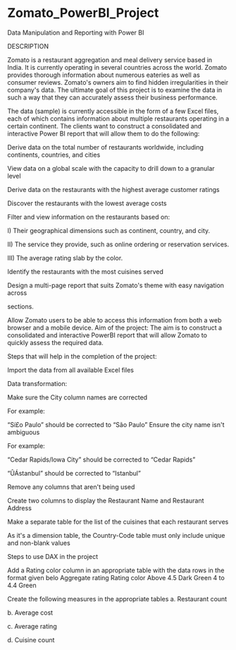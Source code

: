 # Zomato_PowerBI_Project

Data Manipulation and Reporting with Power BI

DESCRIPTION

Zomato is a restaurant aggregation and meal delivery service based in India. It is currently operating in several countries across the world. Zomato provides thorough information about numerous eateries as well as consumer reviews. Zomato's owners aim to find hidden irregularities in their company's data. The ultimate goal of this project is to examine the data in such a way that they can accurately assess their business performance.

The data (sample) is currently accessible in the form of a few Excel files, each of which contains information about multiple restaurants operating in a certain continent. The clients want to construct a consolidated and interactive Power BI report that will allow them to do the following:

Derive data on the total number of restaurants worldwide, including continents, countries, and cities

View data on a global scale with the capacity to drill down to a granular level

Derive data on the restaurants with the highest average customer ratings

Discover the restaurants with the lowest average costs

Filter and view information on the restaurants based on:

I) Their geographical dimensions such as continent, country, and city.

II) The service they provide, such as online ordering or reservation services.

III) The average rating slab by the color.

Identify the restaurants with the most cuisines served

Design a multi-page report that suits Zomato's theme with easy navigation across

sections.

Allow Zomato users to be able to access this information from both a web browser and a mobile device. Aim of the project:
The aim is to construct a consolidated and interactive PowerBI report that will allow Zomato to quickly assess the required data.

Steps that will help in the completion of the project:

Import the data from all available Excel files

Data transformation:

Make sure the City column names are corrected

For example:

“Sí£o Paulo” should be corrected to “São Paulo” Ensure the city name isn't ambiguous

For example:

“Cedar Rapids/Iowa City” should be corrected to “Cedar Rapids”

“ÛÁstanbul” should be corrected to “Istanbul”

Remove any columns that aren't being used

Create two columns to display the Restaurant Name and Restaurant Address

Make a separate table for the list of the cuisines that each restaurant serves

As it's a dimension table, the Country-Code table must only include unique and non-blank values

Steps to use DAX in the project

Add a Rating color column in an appropriate table with the data rows in the format given belo
Aggregate rating
Rating color Above 4.5
Dark Green 4 to 4.4
Green

Create the following measures in the appropriate tables
a. Restaurant count

b. Average cost

c. Average rating

d. Cuisine count
